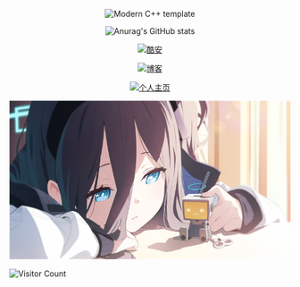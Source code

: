 <div id="title" align=center>

![Modern C++ template][github-sub-title:img]

![Anurag's GitHub stats](https://github-readme-stats.vercel.app/api?username=GUIQI008&show_icons=true&theme=radical)

[![酷安](https://img.shields.io/badge/酷安-kinmokusei-yello)](http://www.coolapk.com/u/22093725)


[![博客](https://img.shields.io/badge/博客-kinmokusei-blue)](http://blog.kinmokusei.cyou)


[![个人主页](https://img.shields.io/badge/主页-kinmokusei-white)](http://kinmokusei.cyou)

</div>

![头像](https://github.com/Kinmokuseii/Kinmokuseii/blob/main/image/new_%E3%80%90%E8%93%9D%E7%9C%BC%E7%9D%9B%E3%80%912024-06-20%2023_59_31.png)

![Visitor Count](https://profile-counter.glitch.me/Kinmokuseii/count.svg)

[github-sub-title:img]: https://readme-typing-svg.herokuapp.com?font=Segoe+Script&center=true&lines=Kinmokusei
